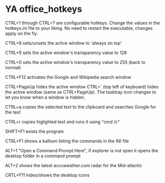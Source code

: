 YA office_hotkeys
==============

CTRL+1 through CTRL+7 are configurable hotkeys.  Change the values in the hotkeys.ini file to your liking.  No need to restart the executable, changes apply on the fly.

CTRL+8 sets/unsets the active window to 'always on top'

CTRL+9 sets the active window's transparency value to 128

CTRL+0 sets the active window's transparency value to 255 (back to normal)

CTRL+F12 activates the Google and Wikipedia search window

CTRL+PageUp hides the active window CTRL+` (top left of keyboard) hides the active window (same as CTRL+PageUp). The tasktray icon changes to let you know when a window is hidden.

CTRL+q copies the selected text to the clipboard and searches Google for the text

CTRL+r copies higlighted text and runs it using "cmd /c"

SHIFT+F1 exists the program

CTRL+F1 shows a balloon listing the commands in the INI file

ALT+1 "Open a Command Prompt Here", if explorer is not open it opens the desktop folder in a command prompt

ALT+2 shows the latest accuweather.com radar for the Mid-atlantic

CRTL+F11 hides/shows the desktop icons
